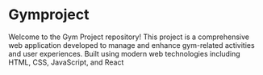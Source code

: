 # Gymproject
Welcome to the Gym Project repository! This project is a comprehensive web application developed to manage and enhance gym-related activities and user experiences. Built using modern web technologies including HTML, CSS, JavaScript, and React
